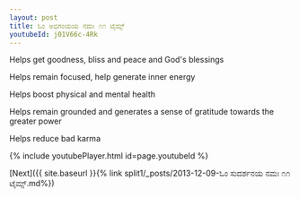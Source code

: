 ```yaml
---
layout: post
title: ಓಂ ಅಭಿಗಂಯಯ ನಮಃ ೧೧ ಟೈಮ್ಸ್
youtubeId: j01V66c-4Rk
---
```

 
 
Helps get goodness, bliss and peace and God's blessings
 
Helps remain focused, help generate inner energy 
 
Helps boost physical and mental health 
 
Helps remain grounded and generates a sense of gratitude towards the greater power 
 
Helps reduce bad karma
 
 
 
 


{% include youtubePlayer.html id=page.youtubeId %}
 
[Next]({{ site.baseurl }}{% link  split1/_posts/2013-12-09-ಓಂ ಸುದರ್ಶನಯ ನಮಃ ೧೧ ಟೈಮ್ಸ್.md%})
 
